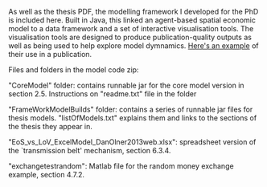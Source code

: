 As well as the thesis PDF, the modelling framework I developed for the PhD is included here. Built in Java, this linked an agent-based spatial economic model to a data framework and a set of interactive visualisation tools. The visualisation tools are designed to produce publication-quality outputs as well as being used to help explore model dymnamics. [Here's an example](http://bit.ly/CEUS1OlnerEvansHeppenstall) of their use in a publication.

Files and folders in the model code zip:

"CoreModel" folder: contains runnable jar for the core model version in section 2.5. Instructions on "readme.txt" file in the folder

"FrameWorkModelBuilds" folder: contains a series of runnable jar files for thesis models. "listOfModels.txt" explains them and links to the sections of the thesis they appear in.

"EoS_vs_LoV_ExcelModel_DanOlner2013web.xlsx": spreadsheet version of the `transmission belt' mechanism, section 6.3.4.

"exchangetestrandom": Matlab file for the random money exchange example, section 4.7.2.
